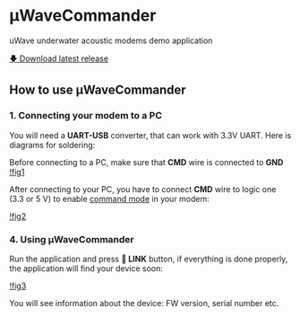 # μWaveCommander
uWave underwater acoustic modems demo application

[🡇 Download latest release](https://github.com/ucnl/uWaveCommander/releases/download/1.0/uWaveCommander.zip)

## How to use μWaveCommander

### 1. Connecting your modem to a PC

You will need a **UART-USB** converter, that can work with 3.3V UART. Here is diagrams for soldering:

Before connecting to a PC, make sure that **CMD** wire is connected to **GND**
[!fig1](https://docs.unavlab.com/documentation/uwave_usb_cmd_mode_off.png)

After connecting to your PC, you have to connect **CMD** wire to logic one (3.3 or 5 V) to enable [command mode]() in your modem:

[!fig2](https://docs.unavlab.com/documentation/uwave_usb_cmd_mode_on.png)

### 4. Using μWaveCommander

Run the application and press **🔌 LINK** button, if everything is done properly, the application will find your device soon:

[!fig3](/Pics/15-44-06.Png)

You will see information about the device: FW version, serial number etc.

